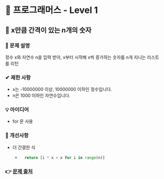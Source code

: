 # 🔔 프로그래머스 - Level 1
## 📑 x만큼 간격이 있는 n개의 숫자
### 📌 문제 설명
 정수 x와 자연수 n을 입력 받아, x부터 시작해 x씩 증가하는 숫자를 n개 지니는 리스트를 리턴

### ✔ 제한 사항
- x는 -10000000 이상, 10000000 이하인 정수입니다.
- n은 1000 이하인 자연수입니다.

### 💡 아이디어
- for 문 사용

### 💬 개선사항
- 더 간결한 식
    - ```python
        return [i * x + x for i in range(n)]
      ```
### 👉 [문제 출처](https://programmers.co.kr/learn/courses/30/lessons/12954)



